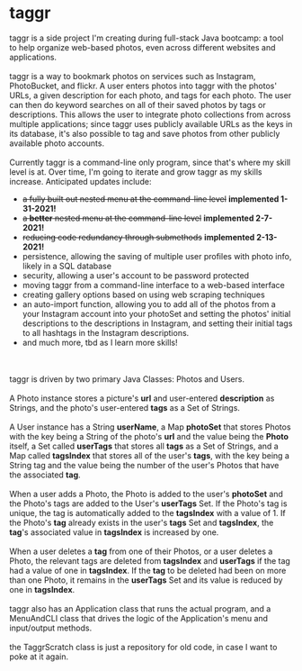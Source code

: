 # taggr
taggr is a side project I'm creating during full-stack Java bootcamp: a tool to help organize web-based photos, even
across different websites and applications.
<br>
<br>
taggr is a way to bookmark photos on services such as Instagram, PhotoBucket, and flickr. A user enters photos into
taggr with the photos' URLs, a given description for each photo, and tags for each photo.  The user can then do keyword
searches on all of their saved photos by tags or descriptions. This allows the user to integrate photo collections from 
across multiple applications; since taggr uses publicly available URLs as the keys in its database, it's also possible
to tag and save photos from other publicly available photo accounts.
<br>
<br>
Currently taggr is a command-line only program, since that's where my skill level is at. Over time, I'm going to iterate
and grow taggr as my skills increase. Anticipated updates include:
<br>
<ul>
<li> <strike>a fully built out nested menu at the command-line level</strike> <b>implemented 1-31-2021!</b></li>
<li> <strike>a <b>better</b> nested menu at the command-line level</strike> <b>implemented 2-7-2021!</b></li>
<li> <strike>reducing code redundancy through submethods</strike> <b>implemented 2-13-2021!</b> </li>
<li> persistence, allowing the saving of multiple user profiles with photo info, likely in a SQL database</li>
<li> security, allowing a user's account to be password protected</li>
<li> moving taggr from a command-line interface to a web-based interface</li>
<li> creating gallery options based on using web scraping techniques</li>
<li> an auto-import function, allowing you to add all of the photos from a your Instagram account into your photoSet 
and setting the photos' initial descriptions to the descriptions in Instagram, and setting their initial tags to all 
hashtags in the Instagram descriptions.</li>
<li> and much more, tbd as I learn more skills!</li>
</ul>

<br>
<br>
taggr is driven by two primary Java Classes: Photos and Users.  
<br>
<br>
A Photo instance stores a picture's <b>url</b> and user-entered
<b>description</b> as Strings, and the photo's user-entered <b>tags</b> as a Set of Strings.
<br>
<br>
A User instance has a String <b>userName</b>, a Map <b>photoSet</b> that stores Photos with the key being a String of the photo's <b>url</b>
and the value being the <b>Photo</b> itself, a Set called <b>userTags</b> that stores all <b>tags</b> as a Set of Strings,
and a Map called <b>tagsIndex</b> that stores all of the user's <b>tags</b>, with the key being a String tag and the value
being the number of the user's Photos that have the associated <b>tag</b>. 
<br>
<br>
When a user adds a Photo, the Photo is added
to the user's <b>photoSet</b> and the Photo's tags are added to the User's <b>userTags</b> Set. If the Photo's tag is unique,
the tag is automatically added to the <b>tagsIndex</b> with a value of 1. If the Photo's <b>tag</b> already exists in the
user's <b>tags</b> Set and <b>tagsIndex</b>, the <b>tag</b>'s associated value in <b>tagsIndex</b> is increased by one.
<br>
<br>
When a user deletes a <b>tag</b> from one of their Photos, or a user deletes a Photo, the relevant tags are deleted from <b>tagsIndex</b>
and <b>userTags</b> if the tag had a value of one in <b>tagsIndex</b>. If the <b>tag</b> to be deleted had been on more
than one Photo, it remains in the <b>userTags</b> Set and its value is reduced by one in <b>tagsIndex</b>. 
<br>
<br>
taggr also has an Application class that runs the actual program, and a MenuAndCLI class that drives the logic of the
Application's menu and input/output methods.
<br>
<br>
the TaggrScratch class is just a repository for old code, in case I want to poke at it again.

